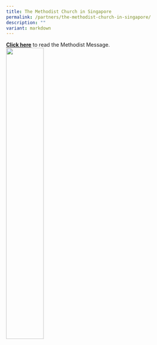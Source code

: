 ```yaml
---
title: The Methodist Church in Singapore
permalink: /partners/the-methodist-church-in-singapore/
description: ""
variant: markdown
---
```

**[Click here](https://www.methodist.org.sg/message)**&nbsp;to read the Methodist Message.
<img src="/images/MM-logo.png" style="width:45%">